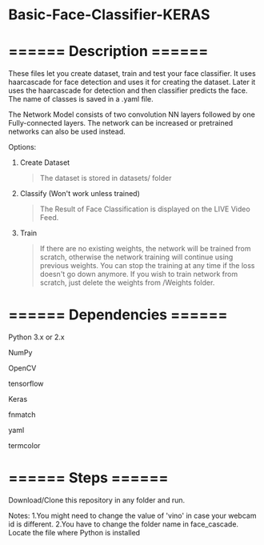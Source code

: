 # Basic-Face-Classifier-KERAS

# ====== Description ======

These files let you create dataset, train and test your face classifier. It uses haarcascade for face detection and uses it for creating the dataset. Later it uses the haarcascade for detection and then classifier predicts the face. The name of classes is saved in a .yaml file.

The Network Model consists of two convolution NN layers followed by one Fully-connected layers. The network can be increased or pretrained networks can also be used instead.

Options:
1. Create Dataset
	> The dataset is stored in datasets/ folder
2. Classify (Won't work unless trained)
	> The Result of Face Classification is displayed on the LIVE Video Feed.
3. Train
	> If there are no existing weights, the network will be trained from scratch, otherwise the network training will continue using previous weights.
	> You can stop the training at any time if the loss doesn't go down anymore.
	> If you wish to train network from scratch, just delete the weights from /Weights folder.

# ====== Dependencies ======
Python 3.x or 2.x

NumPy

OpenCV

tensorflow

Keras

fnmatch

yaml

termcolor

# ====== Steps ======
Download/Clone this repository in any folder and run.

Notes: 
1.You might need to change the value of 'vino' in case your webcam id is different.
2.You have to change the folder name in face_cascade. Locate the file where Python is installed
